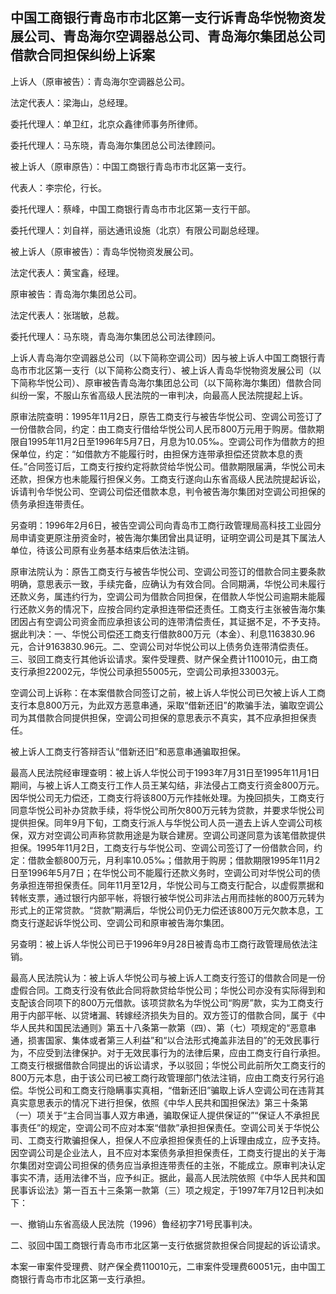 ## 中国工商银行青岛市市北区第一支行诉青岛华悦物资发展公司、青岛海尔空调器总公司、青岛海尔集团总公司借款合同担保纠纷上诉案



上诉人（原审被告）：青岛海尔空调器总公司。

法定代表人：梁海山，总经理。

委托代理人：单卫红，北京众鑫律师事务所律师。

委托代理人：马东晓，青岛海尔集团总公司法律顾问。

被上诉人（原审原告）：中国工商银行青岛市市北区第一支行。

代表人：李宗伦，行长。

委托代理人：蔡峰，中国工商银行青岛市市北区第一支行干部。

委托代理人：刘自祥，丽达通讯设施（北京）有限公司副总经理。

被上诉人（原审被告）：青岛华悦物资发展公司。

法定代表人：黄宝鑫，经理。

原审被告：青岛海尔集团总公司。

法定代表人：张瑞敏，总裁。

委托代理人：马东晓，青岛海尔集团总公司法律顾问。



上诉人青岛海尔空调器总公司（以下简称空调公司）因与被上诉人中国工商银行青岛市市北区第一支行（以下简称公商支行）、被上诉人青岛华悦物资发展公司（以下简称华悦公司）、原审被告青岛海尔集团总公司（以下简称海尔集团）借款合同纠纷一案，不服山东省高级人民法院的一审判决，向最高人民法院提起上诉。

原审法院查明：1995年11月2日，原告工商支行与被告华悦公司、空调公司签订了一份借款合同，约定：由工商支行借给华悦公司人民币800万元用于购房。借款期限自1995年11月2日至1996年5月7日，月息为10.05‰。空调公司作为借款方的担保单位，约定：“如借款方不能履行时，由担保方连带承担偿还贷款本息的责任。”合同签订后，工商支行按约定将款贷给华悦公司。借款期限届满，华悦公司未还款，担保方也未能履行担保义务。工商支行遂向山东省高级人民法院提起诉讼，诉请判令华悦公司、空调公司偿还借款本息，判令被告海尔集团对空调公司担保的债务承担连带责任。

另查明：1996年2月6日，被告空调公司向青岛市工商行政管理局高科技工业园分局申请变更原注册资金时，被告海尔集团曾出具证明，证明空调公司是其下属法人单位，待该公司原有业务基本结束后依法注销。



原审法院认为：原告工商支行与被告华悦公司、空调公司签订的借款合同主要条款明确，意思表示一致，手续完备，应确认为有效合同。合同期满，华悦公司未履行还款义务，属违约行为，空调公司为借款合同担保，在借款人华悦公司逾期未能履行还款义务的情况下，应按合同约定承担连带偿还责任。工商支行主张被告海尔集团因占有空调公司资金而应承担该公司的连带清偿责任，其证据不足，不予支持。据此判决：一、华悦公司偿还工商支行借款800万元（本金）、利息1163830.96元，合计9163830.96元。二、空调公司对华悦公司以上债务负连带清偿责任。三、驳回工商支行其他诉讼请求。案件受理费、财产保全费计110010元，由工商支行承担22002元，华悦公司承担55005元，空调公司承担33003元。

空调公司上诉称：在本案借款合同签订之前，被上诉人华悦公司已欠被上诉人工商支行本息800万元，为此双方恶意串通，采取“借新还旧”的欺骗手法，骗取空调公司为其借款合同提供担保，空调公司担保的意思表示不真实，其不应承担担保责任。

被上诉人工商支行答辩否认“借新还旧”和恶意串通骗取担保。



最高人民法院经审理查明：被上诉人华悦公司于1993年7月31日至1995年11月1日期间，与被上诉人工商支行工作人员王某勾结，非法侵占工商支行资金800万元。因华悦公司无力偿还，工商支行将该800万元作挂帐处理。为挽回损失，工商支行同意华悦公司补办贷款手续，将华悦公司所欠800万元转为贷款，并要求华悦公司提供担保。同年9月下旬，工商支行派人与华悦公司人员一道去上诉人空调公司核保，双方对空调公司声称贷款用途是为联合建房。空调公司遂同意为该笔借款提供担保。1995年11月2日，工商支行与华悦公司、空调公司签订了一份借款合同，约定：借款金额800万元，月利率10.05‰；借款用于购房；借款期限1995年11月2日至1996年5月7日；在华悦公司不能履行还款义务时，空调公司对华悦公司的债务承担连带担保责任。同年11月至12月，华悦公司与工商支行配合，以虚假票据和转帐支票，通过银行内部平帐，将银行被华悦公司非法占用而挂帐的800万元转为形式上的正常贷款。“贷款”期满后，华悦公司仍无力偿还该800万元欠款本息，工商支行遂起诉华悦公司、空调公司和原审被告海尔集团。

另查明：被上诉人华悦公司已于1996年9月28日被青岛市工商行政管理局依法注销。



最高人民法院认为：被上诉人华悦公司与被上诉人工商支行签订的借款合同是一份虚假合同。工商支行没有依此合同将款贷给华悦公司；华悦公司亦没有实际得到和支配该合同项下的800万元借款。该项贷款名为华悦公司“购房”款，实为工商支行用于内部平帐、以贷堵漏、转嫁经济损失为目的。双方签订的借款合同，属于《中华人民共和国民法通则》第五十八条第一款第（四）、第（七）项规定的“恶意串通，损害国家、集体或者第三人利益”和“以合法形式掩盖非法目的”的无效民事行为，不应受到法律保护。对于无效民事行为的法律后果，应由工商支行自行承担。工商支行根据借款合同提出的诉讼请求，予以驳回；华悦公司此前所欠工商支行的800万元本息，由于该公司已被工商行政管理部门依法注销，应由工商支行另行追偿。华悦公司和工商支行隐瞒事实真相，“借新还旧”骗取上诉人空调公司在违背其真实意思表示的情况下进行担保，依照《中华人民共和国担保法》第三十条第（一）项关于“主合同当事人双方串通，骗取保证人提供保证的”“保证人不承担民事责任”的规定，空调公司不应对本案“借款”承担担保责任。空调公司关于华悦公司、工商支行欺骗担保人，担保人不应承担担保责任的上诉理由成立，应予支持。因空调公司是企业法人，且不应对本案债务承担担保责任，工商支行提出的关于海尔集团对空调公司担保的债务应当承担连带责任的主张，不能成立。原审判决认定事实不清，适用法律不当，应予纠正。据此，最高人民法院依照《中华人民共和国民事诉讼法》第一百五十三条第一款第（三）项之规定，于1997年7月12日判决如下：

一、撤销山东省高级人民法院（1996）鲁经初字71号民事判决。

二、驳回中国工商银行青岛市市北区第一支行依据贷款担保合同提起的诉讼请求。

本案一审案件受理费、财产保全费110010元，二审案件受理费60051元，由中国工商银行青岛市市北区第一支行承担。

